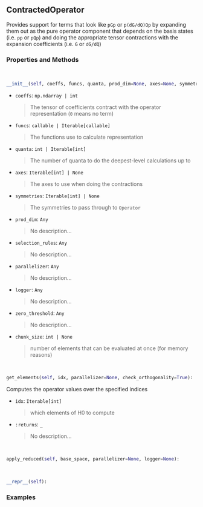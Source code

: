 ## <a id="Psience.BasisReps.Operators.ContractedOperator">ContractedOperator</a>
Provides support for terms that look like `pGp` or `p(dG/dQ)Qp` by
expanding them out as the pure operator component that depends on the basis states (i.e. `pp` or `pQp`)
and doing the appropriate tensor contractions with the expansion coefficients (i.e. `G` or `dG/dQ`)

### Properties and Methods
<a id="Psience.BasisReps.Operators.ContractedOperator.__init__" class="docs-object-method">&nbsp;</a>
```python
__init__(self, coeffs, funcs, quanta, prod_dim=None, axes=None, symmetries=None, selection_rules=None, zero_threshold=1e-14, chunk_size=None, parallelizer=None, logger=None): 
```

- `coeffs`: `np.ndarray | int`
    >The tensor of coefficients contract with the operator representation (`0` means no term)
- `funcs`: `callable | Iterable[callable]`
    >The functions use to calculate representation
- `quanta`: `int | Iterable[int]`
    >The number of quanta to do the deepest-level calculations up to
- `axes`: `Iterable[int] | None`
    >The axes to use when doing the contractions
- `symmetries`: `Iterable[int] | None`
    >The symmetries to pass through to `Operator`
- `prod_dim`: `Any`
    >No description...
- `selection_rules`: `Any`
    >No description...
- `parallelizer`: `Any`
    >No description...
- `logger`: `Any`
    >No description...
- `zero_threshold`: `Any`
    >No description...
- `chunk_size`: `int | None`
    >number of elements that can be evaluated at once (for memory reasons)

<a id="Psience.BasisReps.Operators.ContractedOperator.get_elements" class="docs-object-method">&nbsp;</a>
```python
get_elements(self, idx, parallelizer=None, check_orthogonality=True): 
```
Computes the operator values over the specified indices
- `idx`: `Iterable[int]`
    >which elements of H0 to compute
- `:returns`: `_`
    >No description...

<a id="Psience.BasisReps.Operators.ContractedOperator.apply_reduced" class="docs-object-method">&nbsp;</a>
```python
apply_reduced(self, base_space, parallelizer=None, logger=None): 
```

<a id="Psience.BasisReps.Operators.ContractedOperator.__repr__" class="docs-object-method">&nbsp;</a>
```python
__repr__(self): 
```

### Examples


